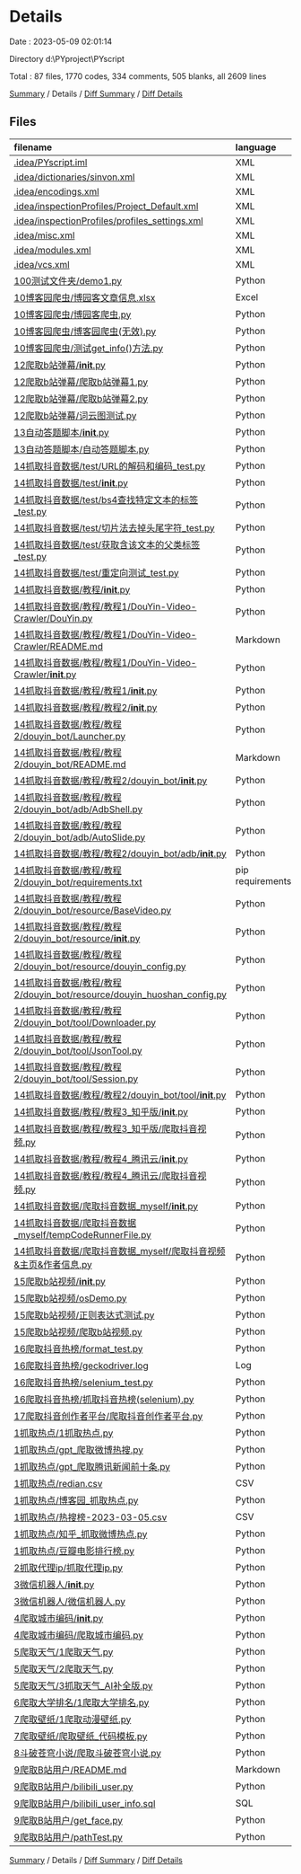 # Details

Date : 2023-05-09 02:01:14

Directory d:\\PYproject\\PYscript

Total : 87 files,  1770 codes, 334 comments, 505 blanks, all 2609 lines

[Summary](results.md) / Details / [Diff Summary](diff.md) / [Diff Details](diff-details.md)

## Files
| filename | language | code | comment | blank | total |
| :--- | :--- | ---: | ---: | ---: | ---: |
| [.idea/PYscript.iml](/.idea/PYscript.iml) | XML | 8 | 0 | 0 | 8 |
| [.idea/dictionaries/sinvon.xml](/.idea/dictionaries/sinvon.xml) | XML | 3 | 0 | 0 | 3 |
| [.idea/encodings.xml](/.idea/encodings.xml) | XML | 6 | 0 | 0 | 6 |
| [.idea/inspectionProfiles/Project_Default.xml](/.idea/inspectionProfiles/Project_Default.xml) | XML | 23 | 0 | 0 | 23 |
| [.idea/inspectionProfiles/profiles_settings.xml](/.idea/inspectionProfiles/profiles_settings.xml) | XML | 7 | 0 | 0 | 7 |
| [.idea/misc.xml](/.idea/misc.xml) | XML | 4 | 0 | 0 | 4 |
| [.idea/modules.xml](/.idea/modules.xml) | XML | 8 | 0 | 0 | 8 |
| [.idea/vcs.xml](/.idea/vcs.xml) | XML | 8 | 0 | 0 | 8 |
| [100测试文件夹/demo1.py](/100%E6%B5%8B%E8%AF%95%E6%96%87%E4%BB%B6%E5%A4%B9/demo1.py) | Python | 1 | 2 | 1 | 4 |
| [10博客园爬虫/博园客文章信息.xlsx](/10%E5%8D%9A%E5%AE%A2%E5%9B%AD%E7%88%AC%E8%99%AB/%E5%8D%9A%E5%9B%AD%E5%AE%A2%E6%96%87%E7%AB%A0%E4%BF%A1%E6%81%AF.xlsx) | Excel | 78 | 0 | 1 | 79 |
| [10博客园爬虫/博园客爬虫.py](/10%E5%8D%9A%E5%AE%A2%E5%9B%AD%E7%88%AC%E8%99%AB/%E5%8D%9A%E5%9B%AD%E5%AE%A2%E7%88%AC%E8%99%AB.py) | Python | 50 | 3 | 7 | 60 |
| [10博客园爬虫/博客园爬虫(无效).py](/10%E5%8D%9A%E5%AE%A2%E5%9B%AD%E7%88%AC%E8%99%AB/%E5%8D%9A%E5%AE%A2%E5%9B%AD%E7%88%AC%E8%99%AB(%E6%97%A0%E6%95%88).py) | Python | 22 | 2 | 6 | 30 |
| [10博客园爬虫/测试get_info()方法.py](/10%E5%8D%9A%E5%AE%A2%E5%9B%AD%E7%88%AC%E8%99%AB/%E6%B5%8B%E8%AF%95get_info()%E6%96%B9%E6%B3%95.py) | Python | 34 | 0 | 5 | 39 |
| [12爬取b站弹幕/__init__.py](/12%E7%88%AC%E5%8F%96b%E7%AB%99%E5%BC%B9%E5%B9%95/__init__.py) | Python | 0 | 0 | 1 | 1 |
| [12爬取b站弹幕/爬取b站弹幕1.py](/12%E7%88%AC%E5%8F%96b%E7%AB%99%E5%BC%B9%E5%B9%95/%E7%88%AC%E5%8F%96b%E7%AB%99%E5%BC%B9%E5%B9%951.py) | Python | 31 | 5 | 6 | 42 |
| [12爬取b站弹幕/爬取b站弹幕2.py](/12%E7%88%AC%E5%8F%96b%E7%AB%99%E5%BC%B9%E5%B9%95/%E7%88%AC%E5%8F%96b%E7%AB%99%E5%BC%B9%E5%B9%952.py) | Python | 48 | 14 | 17 | 79 |
| [12爬取b站弹幕/词云图测试.py](/12%E7%88%AC%E5%8F%96b%E7%AB%99%E5%BC%B9%E5%B9%95/%E8%AF%8D%E4%BA%91%E5%9B%BE%E6%B5%8B%E8%AF%95.py) | Python | 11 | 4 | 5 | 20 |
| [13自动答题脚本/__init__.py](/13%E8%87%AA%E5%8A%A8%E7%AD%94%E9%A2%98%E8%84%9A%E6%9C%AC/__init__.py) | Python | 0 | 0 | 1 | 1 |
| [13自动答题脚本/自动答题脚本.py](/13%E8%87%AA%E5%8A%A8%E7%AD%94%E9%A2%98%E8%84%9A%E6%9C%AC/%E8%87%AA%E5%8A%A8%E7%AD%94%E9%A2%98%E8%84%9A%E6%9C%AC.py) | Python | 0 | 7 | 4 | 11 |
| [14抓取抖音数据/test/URL的解码和编码_test.py](/14%E6%8A%93%E5%8F%96%E6%8A%96%E9%9F%B3%E6%95%B0%E6%8D%AE/test/URL%E7%9A%84%E8%A7%A3%E7%A0%81%E5%92%8C%E7%BC%96%E7%A0%81_test.py) | Python | 5 | 3 | 2 | 10 |
| [14抓取抖音数据/test/__init__.py](/14%E6%8A%93%E5%8F%96%E6%8A%96%E9%9F%B3%E6%95%B0%E6%8D%AE/test/__init__.py) | Python | 0 | 0 | 1 | 1 |
| [14抓取抖音数据/test/bs4查找特定文本的标签_test.py](/14%E6%8A%93%E5%8F%96%E6%8A%96%E9%9F%B3%E6%95%B0%E6%8D%AE/test/bs4%E6%9F%A5%E6%89%BE%E7%89%B9%E5%AE%9A%E6%96%87%E6%9C%AC%E7%9A%84%E6%A0%87%E7%AD%BE_test.py) | Python | 11 | 4 | 1 | 16 |
| [14抓取抖音数据/test/切片法去掉头尾字符_test.py](/14%E6%8A%93%E5%8F%96%E6%8A%96%E9%9F%B3%E6%95%B0%E6%8D%AE/test/%E5%88%87%E7%89%87%E6%B3%95%E5%8E%BB%E6%8E%89%E5%A4%B4%E5%B0%BE%E5%AD%97%E7%AC%A6_test.py) | Python | 7 | 0 | 1 | 8 |
| [14抓取抖音数据/test/获取含该文本的父类标签_test.py](/14%E6%8A%93%E5%8F%96%E6%8A%96%E9%9F%B3%E6%95%B0%E6%8D%AE/test/%E8%8E%B7%E5%8F%96%E5%90%AB%E8%AF%A5%E6%96%87%E6%9C%AC%E7%9A%84%E7%88%B6%E7%B1%BB%E6%A0%87%E7%AD%BE_test.py) | Python | 13 | 3 | 6 | 22 |
| [14抓取抖音数据/test/重定向测试_test.py](/14%E6%8A%93%E5%8F%96%E6%8A%96%E9%9F%B3%E6%95%B0%E6%8D%AE/test/%E9%87%8D%E5%AE%9A%E5%90%91%E6%B5%8B%E8%AF%95_test.py) | Python | 4 | 9 | 3 | 16 |
| [14抓取抖音数据/教程/__init__.py](/14%E6%8A%93%E5%8F%96%E6%8A%96%E9%9F%B3%E6%95%B0%E6%8D%AE/%E6%95%99%E7%A8%8B/__init__.py) | Python | 0 | 0 | 1 | 1 |
| [14抓取抖音数据/教程/教程1/DouYin-Video-Crawler/DouYin.py](/14%E6%8A%93%E5%8F%96%E6%8A%96%E9%9F%B3%E6%95%B0%E6%8D%AE/%E6%95%99%E7%A8%8B/%E6%95%99%E7%A8%8B1/DouYin-Video-Crawler/DouYin.py) | Python | 39 | 1 | 9 | 49 |
| [14抓取抖音数据/教程/教程1/DouYin-Video-Crawler/README.md](/14%E6%8A%93%E5%8F%96%E6%8A%96%E9%9F%B3%E6%95%B0%E6%8D%AE/%E6%95%99%E7%A8%8B/%E6%95%99%E7%A8%8B1/DouYin-Video-Crawler/README.md) | Markdown | 14 | 0 | 6 | 20 |
| [14抓取抖音数据/教程/教程1/DouYin-Video-Crawler/__init__.py](/14%E6%8A%93%E5%8F%96%E6%8A%96%E9%9F%B3%E6%95%B0%E6%8D%AE/%E6%95%99%E7%A8%8B/%E6%95%99%E7%A8%8B1/DouYin-Video-Crawler/__init__.py) | Python | 0 | 0 | 1 | 1 |
| [14抓取抖音数据/教程/教程1/__init__.py](/14%E6%8A%93%E5%8F%96%E6%8A%96%E9%9F%B3%E6%95%B0%E6%8D%AE/%E6%95%99%E7%A8%8B/%E6%95%99%E7%A8%8B1/__init__.py) | Python | 0 | 0 | 1 | 1 |
| [14抓取抖音数据/教程/教程2/__init__.py](/14%E6%8A%93%E5%8F%96%E6%8A%96%E9%9F%B3%E6%95%B0%E6%8D%AE/%E6%95%99%E7%A8%8B/%E6%95%99%E7%A8%8B2/__init__.py) | Python | 0 | 0 | 1 | 1 |
| [14抓取抖音数据/教程/教程2/douyin_bot/Launcher.py](/14%E6%8A%93%E5%8F%96%E6%8A%96%E9%9F%B3%E6%95%B0%E6%8D%AE/%E6%95%99%E7%A8%8B/%E6%95%99%E7%A8%8B2/douyin_bot/Launcher.py) | Python | 20 | 1 | 10 | 31 |
| [14抓取抖音数据/教程/教程2/douyin_bot/README.md](/14%E6%8A%93%E5%8F%96%E6%8A%96%E9%9F%B3%E6%95%B0%E6%8D%AE/%E6%95%99%E7%A8%8B/%E6%95%99%E7%A8%8B2/douyin_bot/README.md) | Markdown | 50 | 0 | 25 | 75 |
| [14抓取抖音数据/教程/教程2/douyin_bot/__init__.py](/14%E6%8A%93%E5%8F%96%E6%8A%96%E9%9F%B3%E6%95%B0%E6%8D%AE/%E6%95%99%E7%A8%8B/%E6%95%99%E7%A8%8B2/douyin_bot/__init__.py) | Python | 0 | 0 | 1 | 1 |
| [14抓取抖音数据/教程/教程2/douyin_bot/adb/AdbShell.py](/14%E6%8A%93%E5%8F%96%E6%8A%96%E9%9F%B3%E6%95%B0%E6%8D%AE/%E6%95%99%E7%A8%8B/%E6%95%99%E7%A8%8B2/douyin_bot/adb/AdbShell.py) | Python | 39 | 1 | 8 | 48 |
| [14抓取抖音数据/教程/教程2/douyin_bot/adb/AutoSlide.py](/14%E6%8A%93%E5%8F%96%E6%8A%96%E9%9F%B3%E6%95%B0%E6%8D%AE/%E6%95%99%E7%A8%8B/%E6%95%99%E7%A8%8B2/douyin_bot/adb/AutoSlide.py) | Python | 20 | 0 | 7 | 27 |
| [14抓取抖音数据/教程/教程2/douyin_bot/adb/__init__.py](/14%E6%8A%93%E5%8F%96%E6%8A%96%E9%9F%B3%E6%95%B0%E6%8D%AE/%E6%95%99%E7%A8%8B/%E6%95%99%E7%A8%8B2/douyin_bot/adb/__init__.py) | Python | 0 | 0 | 1 | 1 |
| [14抓取抖音数据/教程/教程2/douyin_bot/requirements.txt](/14%E6%8A%93%E5%8F%96%E6%8A%96%E9%9F%B3%E6%95%B0%E6%8D%AE/%E6%95%99%E7%A8%8B/%E6%95%99%E7%A8%8B2/douyin_bot/requirements.txt) | pip requirements | 38 | 0 | 1 | 39 |
| [14抓取抖音数据/教程/教程2/douyin_bot/resource/BaseVideo.py](/14%E6%8A%93%E5%8F%96%E6%8A%96%E9%9F%B3%E6%95%B0%E6%8D%AE/%E6%95%99%E7%A8%8B/%E6%95%99%E7%A8%8B2/douyin_bot/resource/BaseVideo.py) | Python | 10 | 0 | 2 | 12 |
| [14抓取抖音数据/教程/教程2/douyin_bot/resource/__init__.py](/14%E6%8A%93%E5%8F%96%E6%8A%96%E9%9F%B3%E6%95%B0%E6%8D%AE/%E6%95%99%E7%A8%8B/%E6%95%99%E7%A8%8B2/douyin_bot/resource/__init__.py) | Python | 0 | 0 | 1 | 1 |
| [14抓取抖音数据/教程/教程2/douyin_bot/resource/douyin_config.py](/14%E6%8A%93%E5%8F%96%E6%8A%96%E9%9F%B3%E6%95%B0%E6%8D%AE/%E6%95%99%E7%A8%8B/%E6%95%99%E7%A8%8B2/douyin_bot/resource/douyin_config.py) | Python | 19 | 1 | 4 | 24 |
| [14抓取抖音数据/教程/教程2/douyin_bot/resource/douyin_huoshan_config.py](/14%E6%8A%93%E5%8F%96%E6%8A%96%E9%9F%B3%E6%95%B0%E6%8D%AE/%E6%95%99%E7%A8%8B/%E6%95%99%E7%A8%8B2/douyin_bot/resource/douyin_huoshan_config.py) | Python | 20 | 1 | 4 | 25 |
| [14抓取抖音数据/教程/教程2/douyin_bot/tool/Downloader.py](/14%E6%8A%93%E5%8F%96%E6%8A%96%E9%9F%B3%E6%95%B0%E6%8D%AE/%E6%95%99%E7%A8%8B/%E6%95%99%E7%A8%8B2/douyin_bot/tool/Downloader.py) | Python | 23 | 5 | 7 | 35 |
| [14抓取抖音数据/教程/教程2/douyin_bot/tool/JsonTool.py](/14%E6%8A%93%E5%8F%96%E6%8A%96%E9%9F%B3%E6%95%B0%E6%8D%AE/%E6%95%99%E7%A8%8B/%E6%95%99%E7%A8%8B2/douyin_bot/tool/JsonTool.py) | Python | 12 | 7 | 1 | 20 |
| [14抓取抖音数据/教程/教程2/douyin_bot/tool/Session.py](/14%E6%8A%93%E5%8F%96%E6%8A%96%E9%9F%B3%E6%95%B0%E6%8D%AE/%E6%95%99%E7%A8%8B/%E6%95%99%E7%A8%8B2/douyin_bot/tool/Session.py) | Python | 7 | 0 | 5 | 12 |
| [14抓取抖音数据/教程/教程2/douyin_bot/tool/__init__.py](/14%E6%8A%93%E5%8F%96%E6%8A%96%E9%9F%B3%E6%95%B0%E6%8D%AE/%E6%95%99%E7%A8%8B/%E6%95%99%E7%A8%8B2/douyin_bot/tool/__init__.py) | Python | 0 | 0 | 1 | 1 |
| [14抓取抖音数据/教程/教程3_知乎版/__init__.py](/14%E6%8A%93%E5%8F%96%E6%8A%96%E9%9F%B3%E6%95%B0%E6%8D%AE/%E6%95%99%E7%A8%8B/%E6%95%99%E7%A8%8B3_%E7%9F%A5%E4%B9%8E%E7%89%88/__init__.py) | Python | 0 | 0 | 1 | 1 |
| [14抓取抖音数据/教程/教程3_知乎版/爬取抖音视频.py](/14%E6%8A%93%E5%8F%96%E6%8A%96%E9%9F%B3%E6%95%B0%E6%8D%AE/%E6%95%99%E7%A8%8B/%E6%95%99%E7%A8%8B3_%E7%9F%A5%E4%B9%8E%E7%89%88/%E7%88%AC%E5%8F%96%E6%8A%96%E9%9F%B3%E8%A7%86%E9%A2%91.py) | Python | 25 | 9 | 5 | 39 |
| [14抓取抖音数据/教程/教程4_腾讯云/__init__.py](/14%E6%8A%93%E5%8F%96%E6%8A%96%E9%9F%B3%E6%95%B0%E6%8D%AE/%E6%95%99%E7%A8%8B/%E6%95%99%E7%A8%8B4_%E8%85%BE%E8%AE%AF%E4%BA%91/__init__.py) | Python | 0 | 0 | 1 | 1 |
| [14抓取抖音数据/教程/教程4_腾讯云/爬取抖音视频.py](/14%E6%8A%93%E5%8F%96%E6%8A%96%E9%9F%B3%E6%95%B0%E6%8D%AE/%E6%95%99%E7%A8%8B/%E6%95%99%E7%A8%8B4_%E8%85%BE%E8%AE%AF%E4%BA%91/%E7%88%AC%E5%8F%96%E6%8A%96%E9%9F%B3%E8%A7%86%E9%A2%91.py) | Python | 30 | 12 | 7 | 49 |
| [14抓取抖音数据/爬取抖音数据_myself/__init__.py](/14%E6%8A%93%E5%8F%96%E6%8A%96%E9%9F%B3%E6%95%B0%E6%8D%AE/%E7%88%AC%E5%8F%96%E6%8A%96%E9%9F%B3%E6%95%B0%E6%8D%AE_myself/__init__.py) | Python | 0 | 0 | 1 | 1 |
| [14抓取抖音数据/爬取抖音数据_myself/tempCodeRunnerFile.py](/14%E6%8A%93%E5%8F%96%E6%8A%96%E9%9F%B3%E6%95%B0%E6%8D%AE/%E7%88%AC%E5%8F%96%E6%8A%96%E9%9F%B3%E6%95%B0%E6%8D%AE_myself/tempCodeRunnerFile.py) | Python | 1 | 0 | 0 | 1 |
| [14抓取抖音数据/爬取抖音数据_myself/爬取抖音视频&主页&作者信息.py](/14%E6%8A%93%E5%8F%96%E6%8A%96%E9%9F%B3%E6%95%B0%E6%8D%AE/%E7%88%AC%E5%8F%96%E6%8A%96%E9%9F%B3%E6%95%B0%E6%8D%AE_myself/%E7%88%AC%E5%8F%96%E6%8A%96%E9%9F%B3%E8%A7%86%E9%A2%91&%E4%B8%BB%E9%A1%B5&%E4%BD%9C%E8%80%85%E4%BF%A1%E6%81%AF.py) | Python | 92 | 43 | 20 | 155 |
| [15爬取b站视频/__init__.py](/15%E7%88%AC%E5%8F%96b%E7%AB%99%E8%A7%86%E9%A2%91/__init__.py) | Python | 0 | 0 | 1 | 1 |
| [15爬取b站视频/osDemo.py](/15%E7%88%AC%E5%8F%96b%E7%AB%99%E8%A7%86%E9%A2%91/osDemo.py) | Python | 4 | 2 | 9 | 15 |
| [15爬取b站视频/正则表达式测试.py](/15%E7%88%AC%E5%8F%96b%E7%AB%99%E8%A7%86%E9%A2%91/%E6%AD%A3%E5%88%99%E8%A1%A8%E8%BE%BE%E5%BC%8F%E6%B5%8B%E8%AF%95.py) | Python | 27 | 3 | 17 | 47 |
| [15爬取b站视频/爬取b站视频.py](/15%E7%88%AC%E5%8F%96b%E7%AB%99%E8%A7%86%E9%A2%91/%E7%88%AC%E5%8F%96b%E7%AB%99%E8%A7%86%E9%A2%91.py) | Python | 81 | 54 | 18 | 153 |
| [16爬取抖音热榜/format_test.py](/16%E7%88%AC%E5%8F%96%E6%8A%96%E9%9F%B3%E7%83%AD%E6%A6%9C/format_test.py) | Python | 15 | 3 | 3 | 21 |
| [16爬取抖音热榜/geckodriver.log](/16%E7%88%AC%E5%8F%96%E6%8A%96%E9%9F%B3%E7%83%AD%E6%A6%9C/geckodriver.log) | Log | 1 | 0 | 1 | 2 |
| [16爬取抖音热榜/selenium_test.py](/16%E7%88%AC%E5%8F%96%E6%8A%96%E9%9F%B3%E7%83%AD%E6%A6%9C/selenium_test.py) | Python | 30 | 3 | 14 | 47 |
| [16爬取抖音热榜/抓取抖音热榜(selenium).py](/16%E7%88%AC%E5%8F%96%E6%8A%96%E9%9F%B3%E7%83%AD%E6%A6%9C/%E6%8A%93%E5%8F%96%E6%8A%96%E9%9F%B3%E7%83%AD%E6%A6%9C(selenium).py) | Python | 67 | 22 | 17 | 106 |
| [17爬取抖音创作者平台/爬取抖音创作者平台.py](/17%E7%88%AC%E5%8F%96%E6%8A%96%E9%9F%B3%E5%88%9B%E4%BD%9C%E8%80%85%E5%B9%B3%E5%8F%B0/%E7%88%AC%E5%8F%96%E6%8A%96%E9%9F%B3%E5%88%9B%E4%BD%9C%E8%80%85%E5%B9%B3%E5%8F%B0.py) | Python | 22 | 2 | 3 | 27 |
| [1抓取热点/1抓取热点.py](/1%E6%8A%93%E5%8F%96%E7%83%AD%E7%82%B9/1%E6%8A%93%E5%8F%96%E7%83%AD%E7%82%B9.py) | Python | 20 | 8 | 10 | 38 |
| [1抓取热点/gpt_爬取微博热搜.py](/1%E6%8A%93%E5%8F%96%E7%83%AD%E7%82%B9/gpt_%E7%88%AC%E5%8F%96%E5%BE%AE%E5%8D%9A%E7%83%AD%E6%90%9C.py) | Python | 16 | 3 | 3 | 22 |
| [1抓取热点/gpt_爬取腾讯新闻前十条.py](/1%E6%8A%93%E5%8F%96%E7%83%AD%E7%82%B9/gpt_%E7%88%AC%E5%8F%96%E8%85%BE%E8%AE%AF%E6%96%B0%E9%97%BB%E5%89%8D%E5%8D%81%E6%9D%A1.py) | Python | 14 | 3 | 1 | 18 |
| [1抓取热点/redian.csv](/1%E6%8A%93%E5%8F%96%E7%83%AD%E7%82%B9/redian.csv) | CSV | 1 | 0 | 1 | 2 |
| [1抓取热点/博客园_抓取热点.py](/1%E6%8A%93%E5%8F%96%E7%83%AD%E7%82%B9/%E5%8D%9A%E5%AE%A2%E5%9B%AD_%E6%8A%93%E5%8F%96%E7%83%AD%E7%82%B9.py) | Python | 46 | 6 | 14 | 66 |
| [1抓取热点/热搜榜-2023-03-05.csv](/1%E6%8A%93%E5%8F%96%E7%83%AD%E7%82%B9/%E7%83%AD%E6%90%9C%E6%A6%9C-2023-03-05.csv) | CSV | 0 | 0 | 1 | 1 |
| [1抓取热点/知乎_抓取微博热点.py](/1%E6%8A%93%E5%8F%96%E7%83%AD%E7%82%B9/%E7%9F%A5%E4%B9%8E_%E6%8A%93%E5%8F%96%E5%BE%AE%E5%8D%9A%E7%83%AD%E7%82%B9.py) | Python | 21 | 10 | 5 | 36 |
| [1抓取热点/豆瓣电影排行榜.py](/1%E6%8A%93%E5%8F%96%E7%83%AD%E7%82%B9/%E8%B1%86%E7%93%A3%E7%94%B5%E5%BD%B1%E6%8E%92%E8%A1%8C%E6%A6%9C.py) | Python | 14 | 9 | 5 | 28 |
| [2抓取代理ip/抓取代理ip.py](/2%E6%8A%93%E5%8F%96%E4%BB%A3%E7%90%86ip/%E6%8A%93%E5%8F%96%E4%BB%A3%E7%90%86ip.py) | Python | 5 | 0 | 2 | 7 |
| [3微信机器人/__init__.py](/3%E5%BE%AE%E4%BF%A1%E6%9C%BA%E5%99%A8%E4%BA%BA/__init__.py) | Python | 0 | 0 | 1 | 1 |
| [3微信机器人/微信机器人.py](/3%E5%BE%AE%E4%BF%A1%E6%9C%BA%E5%99%A8%E4%BA%BA/%E5%BE%AE%E4%BF%A1%E6%9C%BA%E5%99%A8%E4%BA%BA.py) | Python | 2 | 0 | 3 | 5 |
| [4爬取城市编码/__init__.py](/4%E7%88%AC%E5%8F%96%E5%9F%8E%E5%B8%82%E7%BC%96%E7%A0%81/__init__.py) | Python | 0 | 0 | 1 | 1 |
| [4爬取城市编码/爬取城市编码.py](/4%E7%88%AC%E5%8F%96%E5%9F%8E%E5%B8%82%E7%BC%96%E7%A0%81/%E7%88%AC%E5%8F%96%E5%9F%8E%E5%B8%82%E7%BC%96%E7%A0%81.py) | Python | 16 | 0 | 5 | 21 |
| [5爬取天气/1爬取天气.py](/5%E7%88%AC%E5%8F%96%E5%A4%A9%E6%B0%94/1%E7%88%AC%E5%8F%96%E5%A4%A9%E6%B0%94.py) | Python | 83 | 4 | 17 | 104 |
| [5爬取天气/2爬取天气.py](/5%E7%88%AC%E5%8F%96%E5%A4%A9%E6%B0%94/2%E7%88%AC%E5%8F%96%E5%A4%A9%E6%B0%94.py) | Python | 23 | 5 | 12 | 40 |
| [5爬取天气/3抓取天气_AI补全版.py](/5%E7%88%AC%E5%8F%96%E5%A4%A9%E6%B0%94/3%E6%8A%93%E5%8F%96%E5%A4%A9%E6%B0%94_AI%E8%A1%A5%E5%85%A8%E7%89%88.py) | Python | 18 | 8 | 4 | 30 |
| [6爬取大学排名/1爬取大学排名.py](/6%E7%88%AC%E5%8F%96%E5%A4%A7%E5%AD%A6%E6%8E%92%E5%90%8D/1%E7%88%AC%E5%8F%96%E5%A4%A7%E5%AD%A6%E6%8E%92%E5%90%8D.py) | Python | 40 | 12 | 12 | 64 |
| [7爬取壁纸/1爬取动漫壁纸.py](/7%E7%88%AC%E5%8F%96%E5%A3%81%E7%BA%B8/1%E7%88%AC%E5%8F%96%E5%8A%A8%E6%BC%AB%E5%A3%81%E7%BA%B8.py) | Python | 22 | 2 | 7 | 31 |
| [7爬取壁纸/爬取壁纸_代码模板.py](/7%E7%88%AC%E5%8F%96%E5%A3%81%E7%BA%B8/%E7%88%AC%E5%8F%96%E5%A3%81%E7%BA%B8_%E4%BB%A3%E7%A0%81%E6%A8%A1%E6%9D%BF.py) | Python | 44 | 10 | 12 | 66 |
| [8斗破苍穹小说/爬取斗破苍穹小说.py](/8%E6%96%97%E7%A0%B4%E8%8B%8D%E7%A9%B9%E5%B0%8F%E8%AF%B4/%E7%88%AC%E5%8F%96%E6%96%97%E7%A0%B4%E8%8B%8D%E7%A9%B9%E5%B0%8F%E8%AF%B4.py) | Python | 25 | 9 | 8 | 42 |
| [9爬取B站用户/README.md](/9%E7%88%AC%E5%8F%96B%E7%AB%99%E7%94%A8%E6%88%B7/README.md) | Markdown | 73 | 0 | 58 | 131 |
| [9爬取B站用户/bilibili_user.py](/9%E7%88%AC%E5%8F%96B%E7%AB%99%E7%94%A8%E6%88%B7/bilibili_user.py) | Python | 130 | 5 | 23 | 158 |
| [9爬取B站用户/bilibili_user_info.sql](/9%E7%88%AC%E5%8F%96B%E7%AB%99%E7%94%A8%E6%88%B7/bilibili_user_info.sql) | SQL | 51 | 12 | 8 | 71 |
| [9爬取B站用户/get_face.py](/9%E7%88%AC%E5%8F%96B%E7%AB%99%E7%94%A8%E6%88%B7/get_face.py) | Python | 15 | 1 | 5 | 21 |
| [9爬取B站用户/pathTest.py](/9%E7%88%AC%E5%8F%96B%E7%AB%99%E7%94%A8%E6%88%B7/pathTest.py) | Python | 3 | 1 | 4 | 8 |

[Summary](results.md) / Details / [Diff Summary](diff.md) / [Diff Details](diff-details.md)